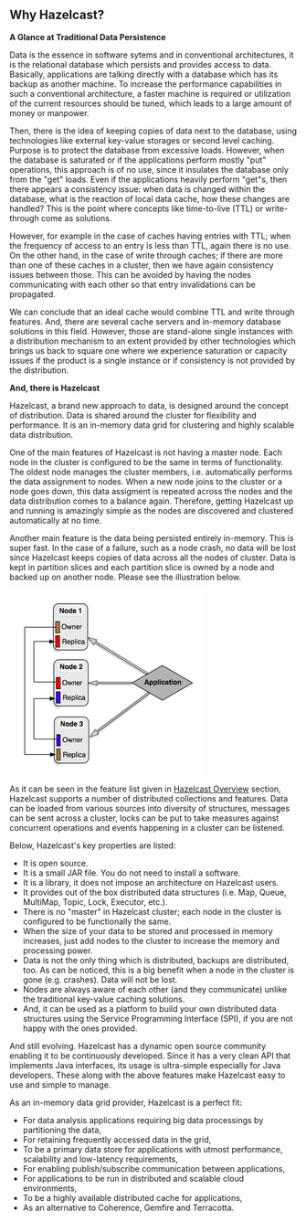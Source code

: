 
## Why Hazelcast?



**A Glance at Traditional Data Persistence**

Data is the essence in software sytems and in conventional architectures, it is the relational database which persists and provides access to data. Basically, applications are talking directly with a database which has its backup as another machine. To increase the performance capabilities in such a conventional architecture, a faster machine is required or utilization of the current resources should be tuned, which leads to a large amount of money or manpower.

Then, there is the idea of keeping copies of data next to the database, using technologies like external key-value storages or second level caching. Purpose is to protect the database from excessive loads. However, when the database is saturated or if the applications perform mostly "put" operations, this approach is of no use, since it insulates the database only from the "get" loads. Even if the applications heavily perform "get"s, then there appears a consistency issue: when data is changed within the database, what is the reaction of local data cache, how these changes are handled? This is the point where concepts like time-to-live (TTL) or write-through come as solutions. 

However, for example in the case of caches having entries with TTL; when the frequency of access to an entry is less than TTL, again there is no use. On the other hand, in the case of write through caches; if there are more than one of these caches in a cluster, then we have again consistency issues between those. This can be avoided by having the nodes communicating with each other so that entry invalidations can be propagated.

We can conclude that an ideal cache would combine TTL and write through features. And, there are several cache servers and in-memory database solutions in this field. However, those are stand-alone single instances with a distribution mechanism to an extent provided by other technologies which brings us back to square one where we experience saturation or capacity issues if the product is a single instance or if consistency is not provided by the distribution. 

**And, there is Hazelcast**

Hazelcast, a brand new approach to data, is designed around the concept of distribution. Data is shared around the cluster for flexibility and performance. It is an in-memory data grid for clustering and highly scalable data distribution.

One of the main features of Hazelcast is not having a master node. Each node in the cluster is configured to be the same in terms of functionality. The oldest node manages the cluster members, i.e. automatically performs the data assignment to nodes. When a new node joins to the cluster or a node goes down, this data assigment is repeated across the nodes and the data distribution comes to a balance again. Therefore, getting Hazelcast up and running is amazingly simple as the nodes are discovered and clustered automatically at no time.

Another main feature is the data being persisted entirely in-memory. This is super fast. In the case of a failure, such as a node crash, no data will be lost since Hazelcast keeps copies of data across all the nodes of cluster. Data is kept in partition slices and each partition slice is owned by a node and backed up on another node. Please see the illustration below.

![](images/WhyHazelcast.jpg)



As it can be seen in the feature list given in [Hazelcast Overview](#hazelcast-overview) section, Hazelcast supports a number of distributed collections and features. Data can be loaded from various sources into diversity of structures, messages can be sent across a cluster, locks can be put to take measures against concurrent operations and events happening in a cluster can be listened. 


Below, Hazelcast's key properties are listed:

* It is open source.
* It is a small JAR file. You do not need to install a software.
* It is a library, it does not impose an architecture on Hazelcast users.
* It provides out of the box distributed data structures (i.e. Map, Queue, MultiMap, Topic, Lock, Executor, etc.).
* There is no "master" in Hazelcast cluster; each node in the cluster is configured to be functionally the same.
* When the size of your data to be stored and processed in memory increases, just add nodes to the cluster to increase the memory and processing power.
* Data is not the only thing which is distributed, backups are distributed, too. As can be noticed, this is a big benefit when a node in the cluster is gone (e.g. crashes). Data will not be lost.
* Nodes are always aware of each other (and they communicate) unlike the traditional key-value caching solutions.
* And, it can be used as a platform to build your own distributed data structures using the Service Programming Interface (SPI), if you are not happy with the ones provided.

And still evolving. Hazelcast has a dynamic open source community enabling it to be continuously developed. Since it has a very clean API that implements Java interfaces, its usage is ultra-simple especially for Java developers. These along with the above features make Hazelcast easy to use and simple to manage.

As an in-memory data grid provider, Hazelcast is a perfect fit:

-	For data analysis applications requiring big data processings by partitioning the data,
-	For retaining frequently accessed data in the grid,
-	To be a primary data store for applications with utmost performance, scalability and low-latency requirements,
-	For enabling publish/subscribe communication between applications,
-	For applications to be run in distributed and scalable cloud environments,
-	To be a highly available distributed cache for applications,
-	As an alternative to Coherence, Gemfire and Terracotta.

